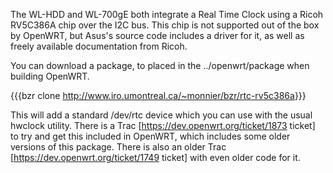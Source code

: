 The WL-HDD and WL-700gE both integrate a Real Time Clock using a Ricoh
RV5C386A chip over the I2C bus. This chip is not supported out of the
box by OpenWRT, but Asus's source code includes a driver for it, as well
as freely available documentation from Ricoh.

You can download a package, to placed in the ../openwrt/package when
building OpenWRT.

{{{bzr clone <http://www.iro.umontreal.ca/~monnier/bzr/rtc-rv5c386a>}}}

This will add a standard /dev/rtc device which you can use with the
usual hwclock utility. There is a Trac
\[<https://dev.openwrt.org/ticket/1873> ticket\] to try and get this
included in OpenWRT, which includes some older versions of this package.
There is also an older Trac \[<https://dev.openwrt.org/ticket/1749>
ticket\] with even older code for it.
